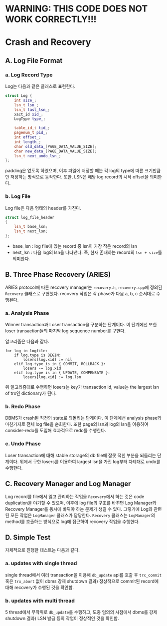 # WARNING: THIS CODE DOES NOT WORK CORRECTLY!!!

# Crash and Recovery

## A. Log File Format
### a. Log Record Type
Log는 다음과 같은 클래스로 표현한다.

```c++
struct Log {
    int size_;
    lsn_t lsn_;
    lsn_t last_lsn_;
    xact_id xid_;
    LogType type_;

    table_id_t tid_;
    pagenum_t pid_;
    int offset_;
    int length_;
    char old_data_[PAGE_DATA_VALUE_SIZE];
    char new_data_[PAGE_DATA_VALUE_SIZE];
    lsn_t next_undo_lsn_;
};
```
padding은 없도록 하였으며, 이후 파일에 저장할 때는 각 log의 type에 따른 크기만큼만 저장하는 방식으로 동작한다. 또한, LSN은 해당 log record의 시작 offset을 의미한다.

### b. Log File
Log file은 다음 형태의 header를 가진다.

```c++
struct log_file_header
{
    lsn_t base_lsn;
    lsn_t next_lsn;
};
```

- base_lsn : log file에 있는 record 중 lsn이 가장 작은 record의 lsn
- next_lsn : 다음 log의 lsn을 나타낸다. 즉, 현재 존재하는 record의 `lsn + size`를 의미한다.

## B. Three Phase Recovery (ARIES)
ARIES protocol에 따른 recovery manager는 `recovery.h`, `recovery.cpp`에 정의된 `Recovery` 클래스로 구현했다. recovery 작업은 각 phase가 다음 a, b, c 순서대로 수행된다.

### a. Analysis Phase
Winner transaction과 Loser transaction을 구분하는 단계이다. 이 단계에선 또한 loser transaction들의 마지막 log sequence number를 구한다.

알고리즘은 다음과 같다.

```
for log in logfile:
    if log.type is BEGIN:
        losers[log.xid] := nil
    elif log.type is in { COMMIT, ROLLBACK }:
        losers -= log.xid
    elif log.type is in { UPDATE, COMPENSATE }:
        losers[log.xid] := log.lsn
```

위 알고리즘대로 수행하면 losers는 key가 transaction id, value는 the largest lsn of trx인 dictionary가 된다.

### b. Redo Phase
DBMS가 crash된 직전의 state로 되돌리는 단계이다. 이 단계에선 analysis phase와 마찬가지로 전체 log file을 순회한다. 또한 page의 lsn과 log의 lsn을 이용하여 consider-redo를 도입해 효과적으로 redo를 수행한다.

### c. Undo Phase
Loser transaction에 대해 stable storage의 db file에 잘못 적힌 부분을 되돌리는 단계이다. 위에서 구한 losers를 이용하여 largest lsn을 가진 log부터 차례대로 undo를 수행한다.

## C. Recovery Manager and Log Manager
Log record를 file에서 읽고 관리하는 작업을 `Recovery`에서 하는 것은 code duplication을 야기할 수 있으며, 이후에 log file의 구조를 바꾸면 Log Manager와 Recovery Manager를 동시에 바꿔야 하는 문제가 생길 수 있다. 그렇기에 Log와 관련된 모든 작업은 `LogManager` 클래스가 담당한다. `Recovery` 클래스는 `LogManager`의 method를 호출하는 방식으로 log에 접근하여 recovery 작업을 수행한다.

## D. Simple Test
자체적으로 진행한 테스트는 다음과 같다.

### a. updates with single thread
single thread에서 여러 transaction을 이용해 `db_update` api를 호출 후 `trx_commit` 혹은 `trx_abort` 없이 dbms 강제 shutdown
결과) 정상적으로 commit된 record에 대해 recovery가 수행된 것을 확인함.

### b. updates with multi thread
5 thread에서 무작위로 `db_update`를 수행하고, 도중 임의의 시점에서 dbms를 강제 shutdown
결과) LSN 발급 등의 작업이 정상적인 것을 확인함.
